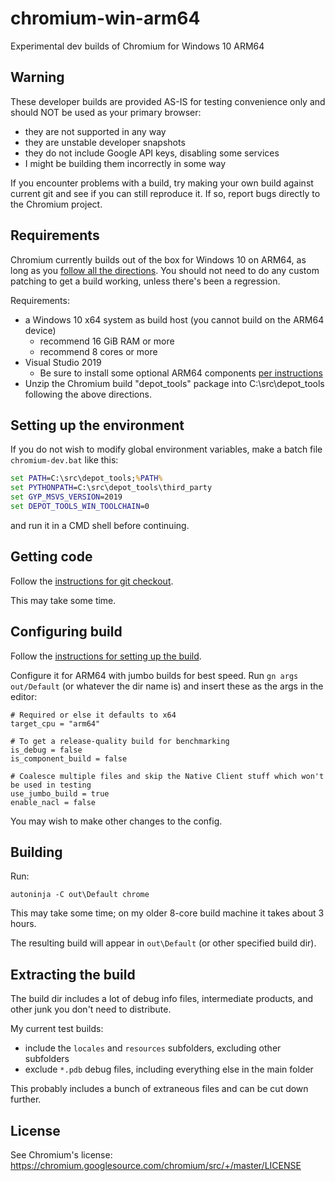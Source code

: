 # chromium-win-arm64
Experimental dev builds of Chromium for Windows 10 ARM64

## Warning

These developer builds are provided AS-IS for testing convenience only and should NOT be used as your primary browser:

* they are not supported in any way
* they are unstable developer snapshots
* they do not include Google API keys, disabling some services
* I might be building them incorrectly in some way

If you encounter problems with a build, try making your own build against current git and see if you can still reproduce it. If so, report bugs directly to the Chromium project.

## Requirements

Chromium currently builds out of the box for Windows 10 on ARM64, as long as you [follow all the directions](https://chromium.googlesource.com/chromium/src/+/master/docs/windows_build_instructions.md). You should not need to do any custom patching to get a build working, unless there's been a regression.

Requirements:
* a Windows 10 x64 system as build host (you cannot build on the ARM64 device)
    * recommend 16 GiB RAM or more
    * recommend 8 cores or more
* Visual Studio 2019
    * Be sure to install some optional ARM64 components [per instructions](https://chromium.googlesource.com/chromium/src/+/master/docs/windows_build_instructions.md#Setting-up-Windows)
* Unzip the Chromium build "depot_tools" package into C:\src\depot_tools following the above directions.

## Setting up the environment

If you do not wish to modify global environment variables, make a batch file `chromium-dev.bat` like this:

```bat
set PATH=C:\src\depot_tools;%PATH%
set PYTHONPATH=C:\src\depot_tools\third_party
set GYP_MSVS_VERSION=2019
set DEPOT_TOOLS_WIN_TOOLCHAIN=0
```

and run it in a CMD shell before continuing.

## Getting code

Follow the [instructions for git checkout](https://chromium.googlesource.com/chromium/src/+/master/docs/windows_build_instructions.md#Get-the-code).

This may take some time.

## Configuring build

Follow the [instructions for setting up the build](https://chromium.googlesource.com/chromium/src/+/master/docs/windows_build_instructions.md#Setting-up-the-build).

Configure it for ARM64 with jumbo builds for best speed. Run `gn args out/Default` (or whatever the dir name is) and insert these as the args in the editor:

```
# Required or else it defaults to x64
target_cpu = "arm64"

# To get a release-quality build for benchmarking
is_debug = false
is_component_build = false

# Coalesce multiple files and skip the Native Client stuff which won't be used in testing
use_jumbo_build = true
enable_nacl = false
```

You may wish to make other changes to the config.

## Building

Run:

```shell
autoninja -C out\Default chrome
```

This may take some time; on my older 8-core build machine it takes about 3 hours.

The resulting build will appear in `out\Default` (or other specified build dir).

## Extracting the build

The build dir includes a lot of debug info files, intermediate products, and other junk you don't need to distribute.

My current test builds:
* include the `locales` and `resources` subfolders, excluding other subfolders
* exclude `*.pdb` debug files, including everything else in the main folder

This probably includes a bunch of extraneous files and can be cut down further.

## License

See Chromium's license:
https://chromium.googlesource.com/chromium/src/+/master/LICENSE
